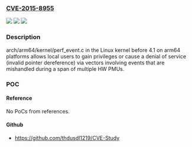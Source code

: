 ### [CVE-2015-8955](https://cve.mitre.org/cgi-bin/cvename.cgi?name=CVE-2015-8955)
![](https://img.shields.io/static/v1?label=Product&message=n%2Fa&color=blue)
![](https://img.shields.io/static/v1?label=Version&message=n%2Fa&color=blue)
![](https://img.shields.io/static/v1?label=Vulnerability&message=n%2Fa&color=brighgreen)

### Description

arch/arm64/kernel/perf_event.c in the Linux kernel before 4.1 on arm64 platforms allows local users to gain privileges or cause a denial of service (invalid pointer dereference) via vectors involving events that are mishandled during a span of multiple HW PMUs.

### POC

#### Reference
No PoCs from references.

#### Github
- https://github.com/thdusdl1219/CVE-Study

